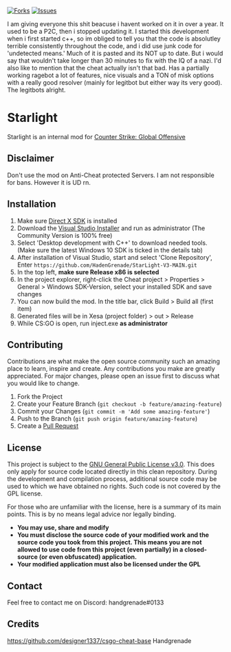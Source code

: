 [![Forks](https://img.shields.io/github/forks/Cr7mbl3/xesa.svg?style=for-the-badge)](https://github.com/thesexybeast23/StarLight-V3-MAIN/network/members)
[![Issues](https://img.shields.io/github/issues/Cr7mbl3/xesa.svg?style=for-the-badge)](https://github.com/thesexybeast23/StarLight-V3-MAIN/issues)

I am giving everyone this shit beacuse i havent worked on it in over a year. It used to be a P2C, then i stopped updating it. I started this development
when i first started c++, so im obliged to tell you that the code is absolutley terrible consistently throughout the code, and i did use junk code for 'undetected means.'  Much of it is pasted and its NOT up to date. But i would say that wouldn't take longer than 30 minutes to fix with the IQ of a nazi.
I'd also like to mention that the cheat actually isn't that bad. Has a partially working ragebot a lot of features, nice visuals and a TON of misk options with a really good resolver (mainly for legitbot but either way its very good). The legitbots alright.
# Starlight
Starlight is an internal mod for [Counter Strike: Global Offensive](https://blog.counter-strike.net/)

## Disclaimer
Don't use the mod on Anti-Cheat protected Servers. I am not responsible for bans. However it is UD rn.

## Installation
1. Make sure [Direct X SDK](https://www.microsoft.com/en-us/download/details.aspx?id=6812) is installed 
2. Download the [Visual Studio Installer](https://visualstudio.microsoft.com/de/downloads/) and run as administrator (The Community Version is 100% free) 
3. Select 'Desktop development with C++' to download needed tools.
   (Make sure the latest Windows 10 SDK is ticked in the details tab)
3. After installation of Visual Studio, start and select 'Clone Repository', Enter `https://github.com/HadenGrenade/StarLight-V3-MAIN.git`
4. In the top left, **make sure Release x86 is selected**
5. In the project explorer, right-click the Cheat project > Properties > General > Windows SDK-Version, select your installed SDK and save changes
6. You can now build the mod. In the title bar, click Build > Build all (first item)
7. Generated files will be in Xesa (project folder) > out > Release
8. While CS:GO is open, run inject.exe **as administrator**

## Contributing
Contributions are what make the open source community such an amazing place to learn, inspire and create. Any contributions you make are greatly appreciated. 
For major changes, please open an issue first to discuss what you would like to change.

1. Fork the Project
2. Create your Feature Branch (`git checkout -b feature/amazing-feature`)
3. Commit your Changes (`git commit -m 'Add some amazing-feature'`)
4. Push to the Branch (`git push origin feature/amazing-feature`)
5. Create a [Pull Request](https://github.com/Cr7mbl3/xesa/pulls)

## License
This project is subject to the [GNU General Public License v3.0](https://www.gnu.org/licenses/gpl-3.0.en.html). This does only apply for source code located directly in this clean repository. During the development and compilation process, additional source code may be used to which we have obtained no rights. Such code is not covered by the GPL license.

For those who are unfamiliar with the license, here is a summary of its main points. This is by no means legal advice nor legally binding.

- **You may use, share and modify**
- **You must disclose the source code of your modified work and the source code you took from this project. This means you are not allowed to use code from this project (even partially) in a closed-source (or even obfuscated) application.**
- **Your modified application must also be licensed under the GPL**


## Contact
Feel free to contact me on Discord: handgrenade#0133

## Credits
https://github.com/designer1337/csgo-cheat-base
Handgrenade
